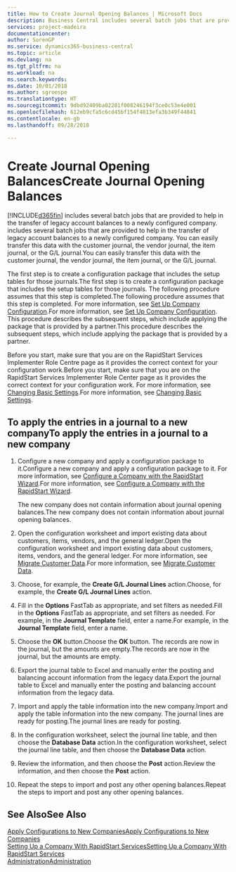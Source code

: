 ```yaml
---
title: How to Create Journal Opening Balances | Microsoft Docs
description: Business Central includes several batch jobs that are provided to help in the transfer of legacy account balances to a newly configured company. You can easily transfer this data with journals postings.
services: project-madeira
documentationcenter: 
author: SorenGP
ms.service: dynamics365-business-central
ms.topic: article
ms.devlang: na
ms.tgt_pltfrm: na
ms.workload: na
ms.search.keywords: 
ms.date: 10/01/2018
ms.author: sgroespe
ms.translationtype: HT
ms.sourcegitcommit: 9dbd92409ba02281f008246194f3ce0c53e4e001
ms.openlocfilehash: 612eb9cfa5c6cd45bf154f4813efa3b349f44841
ms.contentlocale: en-gb
ms.lasthandoff: 09/28/2018

---
```

# <a name="create-journal-opening-balances"></a><span data-ttu-id="60cb7-104">Create Journal Opening Balances</span><span class="sxs-lookup"><span data-stu-id="60cb7-104">Create Journal Opening Balances</span></span>
[!INCLUDE[d365fin](includes/d365fin_md.md)] <span data-ttu-id="60cb7-105">includes several batch jobs that are provided to help in the transfer of legacy account balances to a newly configured company.</span><span class="sxs-lookup"><span data-stu-id="60cb7-105"> includes several batch jobs that are provided to help in the transfer of legacy account balances to a newly configured company.</span></span> <span data-ttu-id="60cb7-106">You can easily transfer this data with the customer journal, the vendor journal, the item journal, or the G/L journal.</span><span class="sxs-lookup"><span data-stu-id="60cb7-106">You can easily transfer this data with the customer journal, the vendor journal, the item journal, or the G/L journal.</span></span>

<span data-ttu-id="60cb7-107">The first step is to create a configuration package that includes the setup tables for those journals.</span><span class="sxs-lookup"><span data-stu-id="60cb7-107">The first step is to create a configuration package that includes the setup tables for those journals.</span></span> <span data-ttu-id="60cb7-108">The following procedure assumes that this step is completed.</span><span class="sxs-lookup"><span data-stu-id="60cb7-108">The following procedure assumes that this step is completed.</span></span> <span data-ttu-id="60cb7-109">For more information, see [Set Up Company Configuration](admin-set-up-company-configuration.md).</span><span class="sxs-lookup"><span data-stu-id="60cb7-109">For more information, see [Set Up Company Configuration](admin-set-up-company-configuration.md).</span></span> <span data-ttu-id="60cb7-110">This procedure describes the subsequent steps, which include applying the package that is provided by a partner.</span><span class="sxs-lookup"><span data-stu-id="60cb7-110">This procedure describes the subsequent steps, which include applying the package that is provided by a partner.</span></span>  

<span data-ttu-id="60cb7-111">Before you start, make sure that you are on the RapidStart Services Implementer Role Centre page as it provides the correct context for your configuration work.</span><span class="sxs-lookup"><span data-stu-id="60cb7-111">Before you start, make sure that you are on the RapidStart Services Implementer Role Center page as it provides the correct context for your configuration work.</span></span> <span data-ttu-id="60cb7-112">For more information, see [Changing Basic Settings](ui-change-basic-settings.md).</span><span class="sxs-lookup"><span data-stu-id="60cb7-112">For more information, see [Changing Basic Settings](ui-change-basic-settings.md).</span></span>

## <a name="to-apply-the-entries-in-a-journal-to-a-new-company"></a><span data-ttu-id="60cb7-113">To apply the entries in a journal to a new company</span><span class="sxs-lookup"><span data-stu-id="60cb7-113">To apply the entries in a journal to a new company</span></span>  
1. <span data-ttu-id="60cb7-114">Configure a new company and apply a configuration package to it.</span><span class="sxs-lookup"><span data-stu-id="60cb7-114">Configure a new company and apply a configuration package to it.</span></span> <span data-ttu-id="60cb7-115">For more information, see [Configure a Company with the RapidStart Wizard](admin-how-to-configure-a-company-with-the-rapidstart-wizard.md).</span><span class="sxs-lookup"><span data-stu-id="60cb7-115">For more information, see [Configure a Company with the RapidStart Wizard](admin-how-to-configure-a-company-with-the-rapidstart-wizard.md).</span></span>  

    <span data-ttu-id="60cb7-116">The new company does not contain information about journal opening balances.</span><span class="sxs-lookup"><span data-stu-id="60cb7-116">The new company does not contain information about journal opening balances.</span></span>  

2. <span data-ttu-id="60cb7-117">Open the configuration worksheet and import existing data about customers, items, vendors, and the general ledger.</span><span class="sxs-lookup"><span data-stu-id="60cb7-117">Open the configuration worksheet and import existing data about customers, items, vendors, and the general ledger.</span></span> <span data-ttu-id="60cb7-118">For more information, see [Migrate Customer Data](admin-migrate-customer-data.md).</span><span class="sxs-lookup"><span data-stu-id="60cb7-118">For more information, see [Migrate Customer Data](admin-migrate-customer-data.md).</span></span>  
3. <span data-ttu-id="60cb7-119">Choose, for example, the **Create G/L Journal Lines** action.</span><span class="sxs-lookup"><span data-stu-id="60cb7-119">Choose, for example, the **Create G/L Journal Lines** action.</span></span>  
4. <span data-ttu-id="60cb7-120">Fill in the **Options** FastTab as appropriate, and set filters as needed.</span><span class="sxs-lookup"><span data-stu-id="60cb7-120">Fill in the **Options** FastTab as appropriate, and set filters as needed.</span></span> <span data-ttu-id="60cb7-121">For example, in the **Journal Template** field, enter a name.</span><span class="sxs-lookup"><span data-stu-id="60cb7-121">For example, in the **Journal Template** field, enter a name.</span></span>  
5. <span data-ttu-id="60cb7-122">Choose the **OK** button.</span><span class="sxs-lookup"><span data-stu-id="60cb7-122">Choose the **OK** button.</span></span> <span data-ttu-id="60cb7-123">The records are now in the journal, but the amounts are empty.</span><span class="sxs-lookup"><span data-stu-id="60cb7-123">The records are now in the journal, but the amounts are empty.</span></span>  
6. <span data-ttu-id="60cb7-124">Export the journal table to Excel and manually enter the posting and balancing account information from the legacy data.</span><span class="sxs-lookup"><span data-stu-id="60cb7-124">Export the journal table to Excel and manually enter the posting and balancing account information from the legacy data.</span></span>
7. <span data-ttu-id="60cb7-125">Import and apply the table information into the new company.</span><span class="sxs-lookup"><span data-stu-id="60cb7-125">Import and apply the table information into the new company.</span></span> <span data-ttu-id="60cb7-126">The journal lines are ready for posting.</span><span class="sxs-lookup"><span data-stu-id="60cb7-126">The journal lines are ready for posting.</span></span>  
8. <span data-ttu-id="60cb7-127">In the configuration worksheet, select the journal line table, and then choose the **Database Data** action.</span><span class="sxs-lookup"><span data-stu-id="60cb7-127">In the configuration worksheet, select the journal line table, and then choose the **Database Data** action.</span></span>  
9. <span data-ttu-id="60cb7-128">Review the information, and then choose the **Post** action.</span><span class="sxs-lookup"><span data-stu-id="60cb7-128">Review the information, and then choose the **Post** action.</span></span>  
10. <span data-ttu-id="60cb7-129">Repeat the steps to import and post any other opening balances.</span><span class="sxs-lookup"><span data-stu-id="60cb7-129">Repeat the steps to import and post any other opening balances.</span></span>  

## <a name="see-also"></a><span data-ttu-id="60cb7-130">See Also</span><span class="sxs-lookup"><span data-stu-id="60cb7-130">See Also</span></span>  
[<span data-ttu-id="60cb7-131">Apply Configurations to New Companies</span><span class="sxs-lookup"><span data-stu-id="60cb7-131">Apply Configurations to New Companies</span></span>](admin-apply-configuration-to-new-companies.md)  
[<span data-ttu-id="60cb7-132">Setting Up a Company With RapidStart Services</span><span class="sxs-lookup"><span data-stu-id="60cb7-132">Setting Up a Company With RapidStart Services</span></span>](admin-set-up-a-company-with-rapidstart.md)  
[<span data-ttu-id="60cb7-133">Administration</span><span class="sxs-lookup"><span data-stu-id="60cb7-133">Administration</span></span>](admin-setup-and-administration.md)


